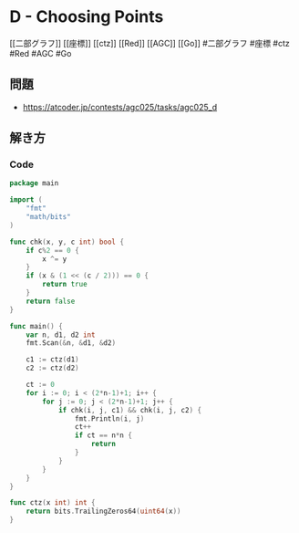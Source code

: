 # D - Choosing Points
[[二部グラフ]] [[座標]] [[ctz]] [[Red]] [[AGC]] [[Go]]
#二部グラフ #座標 #ctz #Red #AGC #Go 

## 問題
- https://atcoder.jp/contests/agc025/tasks/agc025_d

## 解き方
### Code
```go
package main

import (
	"fmt"
	"math/bits"
)

func chk(x, y, c int) bool {
	if c%2 == 0 {
		x ^= y
	}
	if (x & (1 << (c / 2))) == 0 {
		return true
	}
	return false
}

func main() {
	var n, d1, d2 int
	fmt.Scan(&n, &d1, &d2)

	c1 := ctz(d1)
	c2 := ctz(d2)

	ct := 0
	for i := 0; i < (2*n-1)+1; i++ {
		for j := 0; j < (2*n-1)+1; j++ {
			if chk(i, j, c1) && chk(i, j, c2) {
				fmt.Println(i, j)
				ct++
				if ct == n*n {
					return
				}
			}
		}
	}
}

func ctz(x int) int {
	return bits.TrailingZeros64(uint64(x))
}
```